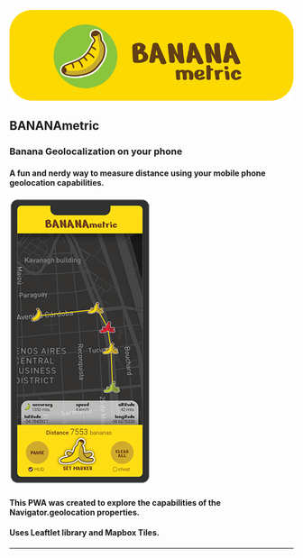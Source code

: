![banana metric banner](readme_banner.png)

## **BANANAmetric**

### **Banana Geolocalization on your phone**

#### A fun and nerdy way to measure distance using your mobile phone geolocation capabilities.

![app screencap](readme_screencap.png)

#### This PWA was created to explore the capabilities of the Navigator.geolocation properties.

#### Uses Leaftlet library and Mapbox Tiles.

---
